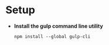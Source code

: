 # Setup

* **Install the gulp command line utility**

  ```text
  npm install --global gulp-cli
  ```

